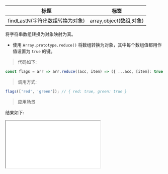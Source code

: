 | 标题                            | 标签                    |
| ------------------------------- | ----------------------- |
| findLastN(字符串数组转换为对象) | array,object(数组,对象) |

将字符串数组转换为对象映射为真。

- 使用 `Array.prototype.reduce()` 将数组转换为对象，其中每个数组值都用作值设置为 `true` 的键。

> 代码如下:

```js
const flags = arr => arr.reduce((acc, item) => ({ ...acc, [item]: true }), {});
```

> 调用方式:

```js
flags(['red', 'green']); // { red: true, green: true }
```

> 应用场景

<div class="code-editor" data-url="codes/javascript/html/flags.html" data-language="html"></div>

结果如下:

<iframe src="codes/javascript/html/flags.html"></iframe>
